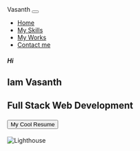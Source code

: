 <!DOCTYPE html>
<html>
  <head>
    <meta charset="utf-8">
    <meta name="viewport" content="width=device-width">
    <title>repl.it</title>
    <link href="https://cdn.jsdelivr.net/npm/bootstrap@5.0.1/dist/css/bootstrap.min.css" rel="stylesheet" integrity="sha384-+0n0xVW2eSR5OomGNYDnhzAbDsOXxcvSN1TPprVMTNDbiYZCxYbOOl7+AMvyTG2x" crossorigin="anonymous">
    <link href="style.css" rel="stylesheet" type="text/css" />
  </head>
  <body>

  <!--Navbar--!>



  <nav class="navbar navbar-expand-lg navbar-dark
  bg-primary ">
  <div class="container-fluid">
    <a class="navbar-brand  href="#">Vasanth</a>
    <button class="navbar-toggler" type="button" data-bs-toggle="collapse" data-bs-target="#navbarSupportedContent" aria-controls="navbarSupportedContent" aria-expanded="false" aria-label="Toggle navigation">
      <span class="navbar-toggler-icon"></span>
    </button>
    <div class="collapse navbar-collapse" id="navbarSupportedContent">
      <ul class="navbar-nav me-auto mb-2 mb-lg-0">
        <li class="nav-item">
          <a class="nav-link active" aria-current="page" href="#">Home</a>
        </li>
        <li class="nav-item">
          <a class="nav-link" href="#">My Skills</a>
        </li>

        <li class="nav-item">
          <a class="nav-link" href="#">My Works</a>
        </li>

        <li class="nav-item">
          <a class="nav-link" href="#">Contact me</a>
        </li>
        
        
      </ul>
      
    </div>
  </div>
</nav>

<main class="container mt-3">
  <section class="d-flex justify-content-sm-center align-items-center
  flex-column-reverse gap-3">
  <!--Hero--!>
  <div class="d-flex justify-content-sm-center align-items-center
  flex-column flex-md-column justify-content-md-start" >
    <h5>Hi<h5>
    <h1>Iam Vasanth<h1>
    <p>Full Stack Web Development</p>
    <button class="btn btn-primary btn-sm">My Cool Resume</button>
  </div>
  <div class="w-50 h-50">
    <img src="https://encrypted-tbn0.gstatic.com/images?q=tbn:ANd9GcRUAZX_O1xsA-N8YMVQPqksxZeWsJBkiqgVVRRrnJU3YMiSubG0laLoq4ku8G9ij-K4tvg&usqp=CAU"  alt="Lighthouse"
    class="w-100 h-100 rounded-circle shadow-lg"
    >
  </div>  
  </section>
  <section>
  <!--My skills--!>
  </section>
  <section>
  <!--My Works--!>
  </section>
  <section>
  <!--Contact Me--!>
  </section>

    <script src="https://cdn.jsdelivr.net/npm/bootstrap@5.0.1/dist/js/bootstrap.bundle.min.js" integrity="sha384-gtEjrD/SeCtmISkJkNUaaKMoLD0//ElJ19smozuHV6z3Iehds+3Ulb9Bn9Plx0x4" crossorigin="anonymous"></script>
    <script src="script.js"></script>
  </body>
</html>
